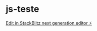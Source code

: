 # js-teste

[Edit in StackBlitz next generation editor ⚡️](https://stackblitz.com/~/github.com/Airtonadmin/js-teste)